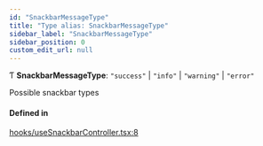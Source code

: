 ```yaml
---
id: "SnackbarMessageType"
title: "Type alias: SnackbarMessageType"
sidebar_label: "SnackbarMessageType"
sidebar_position: 0
custom_edit_url: null
---
```


Ƭ **SnackbarMessageType**: ``"success"`` \| ``"info"`` \| ``"warning"`` \| ``"error"``

Possible snackbar types

#### Defined in

[hooks/useSnackbarController.tsx:8](https://github.com/Camberi/firecms/blob/2d60fba/src/hooks/useSnackbarController.tsx#L8)

